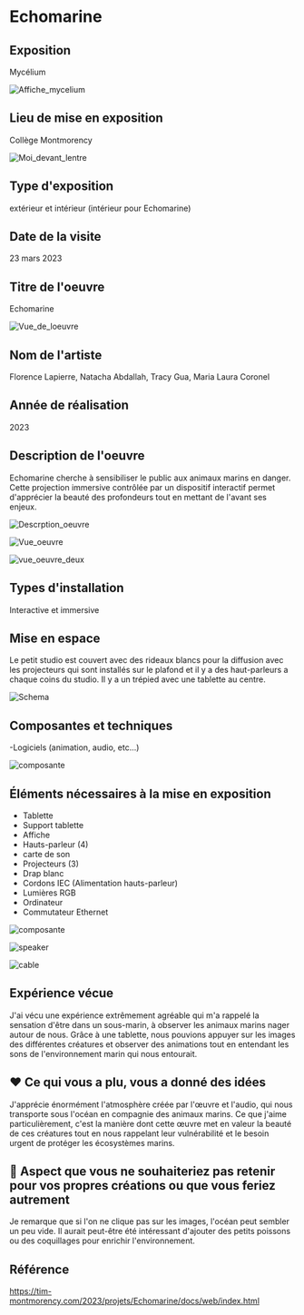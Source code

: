 # Echomarine

## Exposition

Mycélium

![Affiche_mycelium](media/Mycelium_affiche.jpg)

## Lieu de mise en exposition

Collège Montmorency

![Moi_devant_lentre](media/Echomarine_devant_lentrée.jpg)

## Type d'exposition

extérieur et intérieur (intérieur pour Echomarine)

## Date de la visite

23 mars 2023

## Titre de l'oeuvre

Echomarine

![Vue_de_loeuvre](media/Echomarine_vue_entrée_et_lumiere_rgb.jpg)

## Nom de l'artiste

Florence Lapierre, Natacha Abdallah, Tracy Gua, Maria Laura Coronel

## Année de réalisation

2023

## Description de l'oeuvre

Echomarine cherche à sensibiliser le public aux animaux marins en danger. Cette projection immersive contrôlée par un dispositif interactif permet d'apprécier la beauté des profondeurs tout en mettant de l'avant ses enjeux.

![Descrption_oeuvre](media/Echomarine_affiche_degors.jpg)

![Vue_oeuvre](media/Echomarine_vue_derriere_tablette_trepied.jpg)

![vue_oeuvre_deux](media/Echomarine_vue_droite_tablette_trepied.jpg)

## Types d'installation

Interactive et immersive

## Mise en espace

Le petit studio est couvert avec des rideaux blancs pour la diffusion avec les projecteurs qui sont installés sur le plafond et il y a des haut-parleurs a chaque coins du studio. Il y a un trépied avec une tablette au centre. 

![Schema](media/SchemaEchomarine.png)

## Composantes et techniques

-Logiciels (animation, audio, etc...)

![composante](media/Echomarine_les_trois_projecteurs.jpg)

## Éléments nécessaires à la mise en exposition

- Tablette
- Support tablette
- Affiche
- Hauts-parleur (4)
- carte de son
- Projecteurs (3)
- Drap blanc
- Cordons IEC (Alimentation hauts-parleur)
- Lumières RGB
- Ordinateur
- Commutateur Ethernet

![composante](media/Echomarine_les_trois_projecteurs.jpg)

![speaker](media/Echomarine_haut-parleur.jpg)

![cable](media/Echomarine_prise_cable.jpg)

## Expérience vécue

J'ai vécu une expérience extrêmement agréable qui m'a rappelé la sensation d'être dans un sous-marin, à observer les animaux marins nager autour de nous. Grâce à une tablette, nous pouvions appuyer sur les images des différentes créatures et observer des animations tout en entendant les sons de l'environnement marin qui nous entourait.

## ❤️ Ce qui vous a plu, vous a donné des idées

J'apprécie énormément l'atmosphère créée par l'œuvre et l'audio, qui nous transporte sous l'océan en compagnie des animaux marins. Ce que j'aime particulièrement, c'est la manière dont cette œuvre met en valeur la beauté de ces créatures tout en nous rappelant leur vulnérabilité et le besoin urgent de protéger les écosystèmes marins.

## 🤔 Aspect que vous ne souhaiteriez pas retenir pour vos propres créations ou que vous feriez autrement

Je remarque que si l'on ne clique pas sur les images, l'océan peut sembler un peu vide. Il aurait peut-être été intéressant d'ajouter des petits poissons ou des coquillages pour enrichir l'environnement.

## Référence

https://tim-montmorency.com/2023/projets/Echomarine/docs/web/index.html
